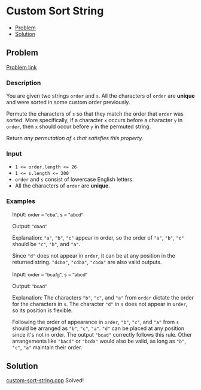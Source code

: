 # Custom Sort String
- [Problem](#problem)
- [Solution](#solution)

## Problem
[Problem link](https://leetcode.com/problems/custom-sort-string)

### Description
You are given two strings `order` and `s`. All the characters of `order` are **unique** and were sorted in some custom order previously.

Permute the characters of `s` so that they match the order that `order` was sorted. More specifically, if a character `x` occurs before a character `y` in `order`, then `x` should occur before `y` in the permuted string.

Return *any permutation of *`s`* that satisfies this property*.

### Input


- `1 <= order.length <= 26`
- `1 <= s.length <= 200`
- `order` and `s` consist of lowercase English letters.
- All the characters of `order` are **unique**.




### Examples

<div class="example-block" style="border-color: var(--border-tertiary); border-left-width: 2px; color: var(--text-secondary); font-size: .875rem; margin-bottom: 1rem; margin-top: 1rem; overflow: visible; padding-left: 1rem;">
Input:  <span class="example-io" style="font-family: Menlo,sans-serif; font-size: 0.85rem;"> order = "cba", s = "abcd" </span>

Output:  <span class="example-io" style="font-family: Menlo,sans-serif; font-size: 0.85rem;"> "cbad" </span>

Explanation:  `"a"`, `"b"`, `"c"` appear in order, so the order of `"a"`, `"b"`, `"c"` should be `"c"`, `"b"`, and `"a"`.

Since `"d"` does not appear in `order`, it can be at any position in the returned string. `"dcba"`, `"cdba"`, `"cbda"` are also valid outputs.
</div>


<div class="example-block" style="border-color: var(--border-tertiary); border-left-width: 2px; color: var(--text-secondary); font-size: .875rem; margin-bottom: 1rem; margin-top: 1rem; overflow: visible; padding-left: 1rem;">
Input:  <span class="example-io" style="font-family: Menlo,sans-serif; font-size: 0.85rem;"> order = "bcafg", s = "abcd" </span>

Output:  <span class="example-io" style="font-family: Menlo,sans-serif; font-size: 0.85rem;"> "bcad" </span>

Explanation:  The characters `"b"`, `"c"`, and `"a"` from `order` dictate the order for the characters in `s`. The character `"d"` in `s` does not appear in `order`, so its position is flexible.

Following the order of appearance in `order`, `"b"`, `"c"`, and `"a"` from `s` should be arranged as `"b"`, `"c"`, `"a"`. `"d"` can be placed at any position since it's not in order. The output `"bcad"` correctly follows this rule. Other arrangements like `"bacd"` or `"bcda"` would also be valid, as long as `"b"`, `"c"`, `"a"` maintain their order.
</div>


## Solution

[custom-sort-string.cpp](./custom-sort-string.cpp)
Solved!